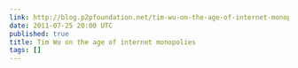 ```yaml
---
link: http://blog.p2pfoundation.net/tim-wu-on-the-age-of-internet-monopolies/2011/07/25
date: 2011-07-25 20:00 UTC
published: true
title: Tim Wu on the age of internet monopolies
tags: []
---
```



